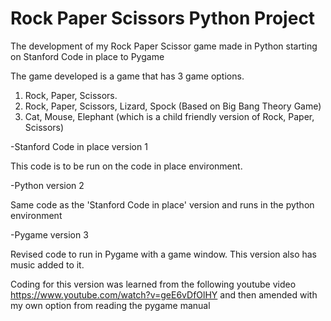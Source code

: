 # Rock Paper Scissors Python Project
The development of my Rock Paper Scissor game made in Python starting on Stanford Code in place to Pygame

The game developed is a game that has 3 game options. 
1) Rock, Paper, Scissors.
2) Rock, Paper, Scissors, Lizard, Spock (Based on Big Bang Theory Game)
3) Cat, Mouse, Elephant (which is a child friendly version of Rock, Paper, Scissors)

-Stanford Code in place version 1

This code is to be run on the code in place environment.

-Python version 2

Same code as the 'Stanford Code in place' version and runs in the python environment

-Pygame version 3

Revised code to run in Pygame with a game window. This version also has music added to it.

Coding for this version was learned from the following youtube video https://www.youtube.com/watch?v=geE6vDfOlHY and then amended with my own option from reading the pygame manual



